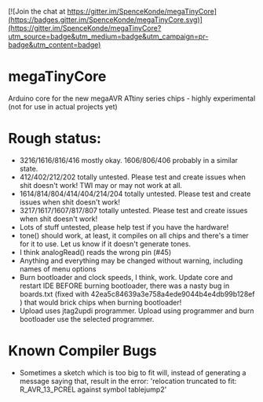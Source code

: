 [![Join the chat at https://gitter.im/SpenceKonde/megaTinyCore](https://badges.gitter.im/SpenceKonde/megaTinyCore.svg)](https://gitter.im/SpenceKonde/megaTinyCore?utm_source=badge&utm_medium=badge&utm_campaign=pr-badge&utm_content=badge)

# megaTinyCore
Arduino core for the new megaAVR ATtiny series chips - highly experimental (not for use in actual projects yet)


# Rough status: 
* 3216/1616/816/416 mostly okay. 1606/806/406 probably in a similar state. 
* 412/402/212/202 totally untested.  Please test and create issues when shit doesn't work! TWI may or may not work at all. 
* 1614/814/804/414/404/214/204 totally untested. Please test and create issues when shit doesn't work!
* 3217/1617/1607/817/807 totally untested. Please test and create issues when shit doesn't work!
* Lots of stuff untested, please help test if you have the hardware!
* tone() should work, at least, it compiles on all chips and there's a timer for it to use. Let us know if it doesn't generate tones.
* I think analogRead() reads the wrong pin (#45)
* Anything and everything may be changed without warning, including names of menu options
* Burn bootloader and clock speeds, I think, work. Update core and restart IDE BEFORE burning bootloader, there was a nasty bug in boards.txt (fixed with 42ea5c84639a3e758a4ede9044b4e4db99b128ef ) that would brick chips when burning bootloader!
* Upload uses jtag2updi programmer. Upload using programmer and burn bootloader use the selected programmer. 

# Known Compiler Bugs
* Sometimes a sketch which is too big to fit will, instead of generating a message saying that, result in the error: 'relocation truncated to fit: R_AVR_13_PCREL against symbol tablejump2'
